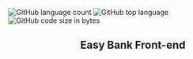 ![GitHub language count](https://img.shields.io/github/languages/count/naereloire/Easy-Bank?color=green&style=for-the-badge)
![GitHub top language](https://img.shields.io/github/languages/top/naereloire/Easy-Bank?color=yellow&style=for-the-badge)
![GitHub code size in bytes](https://img.shields.io/github/languages/code-size/naereloire/Easy-Bank?style=for-the-badge)
<h2 align='center'>Easy Bank Front-end</h2>
